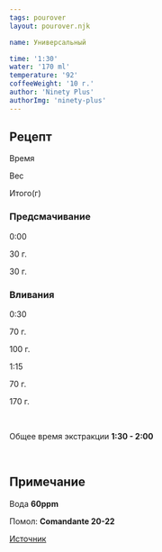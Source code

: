 ```yaml
---
tags: pourover
layout: pourover.njk

name: Универсальный

time: '1:30'
water: '170 ml'
temperature: '92'
coffeeWeight: '10 г.'
author: 'Ninety Plus'
authorImg: 'ninety-plus'
---
```


## Рецепт


<div class="time-line">

Время

Вес

Итого(г)

</div>

### Предсмачивание

<div class="time-line">

0:00

30 г.

30 г.

</div>


### Вливания

<div class="time-line">

0:30

70 г.

100 г.

</div>

<div class="time-line">

1:15

70 г.

170 г.

</div>
<br>

Общее время экстракции __1:30 - 2:00__

<br>
<div class="info-warm">

## Примечание

Вода __60ppm__

Помол: __Сomandante 20-22__

[Источник](https://www.instagram.com/tv/CJ6E3gznh39/)
</div>



